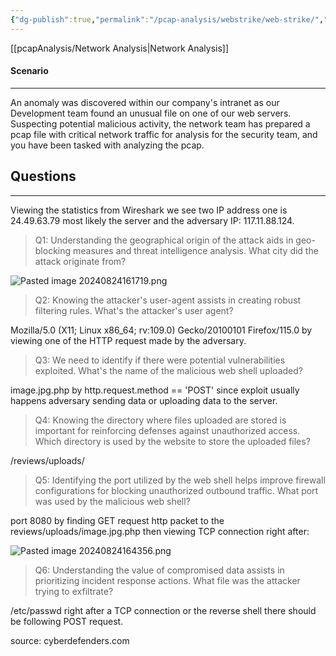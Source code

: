 ```yaml
---
{"dg-publish":true,"permalink":"/pcap-analysis/webstrike/web-strike/","tags":["pcap"]}
---
```


[[pcapAnalysis/Network Analysis\|Network Analysis]]
#### Scenario
---
An anomaly was discovered within our company's intranet as our Development team found an unusual file on one of our web servers. Suspecting potential malicious activity, the network team has prepared a pcap file with critical network traffic for analysis for the security team, and you have been tasked with analyzing the pcap.

## Questions
---
Viewing the statistics from Wireshark we see two IP address one is 24.49.63.79 most likely the server and the adversary IP: 117.11.88.124.

> Q1: Understanding the geographical origin of the attack aids in geo-blocking measures and threat intelligence analysis. What city did the attack originate from?

![Pasted image 20240824161719.png](/img/user/images/Pasted%20image%2020240824161719.png)
> Q2: Knowing the attacker's user-agent assists in creating robust filtering rules. What's the attacker's user agent?

Mozilla/5.0 (X11; Linux x86_64; rv:109.0) Gecko/20100101 Firefox/115.0 by viewing one of the HTTP request made by the adversary.

> Q3: We need to identify if there were potential vulnerabilities exploited. What's the name of the malicious web shell uploaded?

image.jpg.php by http.request.method == 'POST' since exploit usually happens adversary sending data or uploading data to the server.

> Q4: Knowing the directory where files uploaded are stored is important for reinforcing defenses against unauthorized access. Which directory is used by the website to store the uploaded files?

/reviews/uploads/ 

> Q5: Identifying the port utilized by the web shell helps improve firewall configurations for blocking unauthorized outbound traffic. What port was used by the malicious web shell?
 
port 8080 by finding GET request http packet to the reviews/uploads/image.jpg.php then viewing TCP connection right after:

![Pasted image 20240824164356.png](/img/user/images/Pasted%20image%2020240824164356.png)
> Q6: Understanding the value of compromised data assists in prioritizing incident response actions. What file was the attacker trying to exfiltrate?

/etc/passwd right after a TCP connection or the reverse shell there should be following POST request.

source: cyberdefenders.com